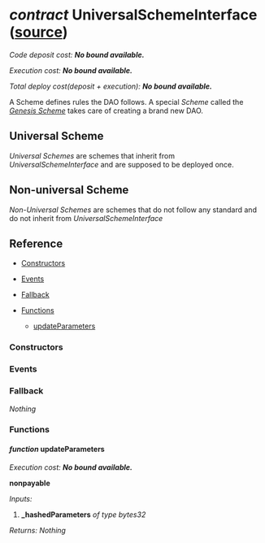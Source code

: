 # *contract* UniversalSchemeInterface ([source](https://github.com/daostack/daostack/tree/master/./contracts/universalSchemes/UniversalSchemeInterface.sol))
*Code deposit cost: **No bound available.***

*Execution cost: **No bound available.***

*Total deploy cost(deposit + execution): **No bound available.***

> 
A Scheme defines rules the DAO follows.
A special *Scheme* called the *[Genesis Scheme](GenesisScheme.md)* takes care of creating a brand new DAO.

## Universal Scheme

*Universal Schemes* are schemes that inherit from *UniversalSchemeInterface* and are supposed to be deployed once.

## Non-universal Scheme

*Non-Universal Schemes* are schemes that do not follow any standard and do not inherit from *UniversalSchemeInterface*

## Reference
- [Constructors](#constructors)

- [Events](#events)

- [Fallback](#fallback)
- [Functions](#functions)
    - [updateParameters](#function-updateparameters)
### Constructors

### Events

### Fallback
*Nothing*
### Functions
#### *function* updateParameters

*Execution cost: **No bound available.***

**nonpayable**

*Inputs:*
1. **_hashedParameters** *of type bytes32*

*Returns:*
*Nothing*


